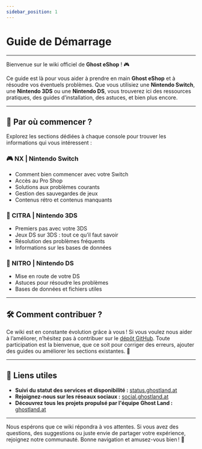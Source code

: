 ```yaml
---
sidebar_position: 1
---
```


# Guide de Démarrage

---

Bienvenue sur le wiki officiel de **Ghost eShop** ! 🎮  

Ce guide est là pour vous aider à prendre en main **Ghost eShop** et à résoudre vos éventuels problèmes. Que vous utilisiez une **Nintendo Switch**, une **Nintendo 3DS** ou une **Nintendo DS**, vous trouverez ici des ressources pratiques, des guides d’installation, des astuces, et bien plus encore.  

---

## 🌟 Par où commencer ?  

Explorez les sections dédiées à chaque console pour trouver les informations qui vous intéressent :  

### 🎮 NX | Nintendo Switch
- Comment bien commencer avec votre Switch  
- Accès au Pro Shop  
- Solutions aux problèmes courants  
- Gestion des sauvegardes de jeux  
- Contenus rétro et contenus manquants  

### 📱 CITRA | Nintendo 3DS
- Premiers pas avec votre 3DS  
- Jeux DS sur 3DS : tout ce qu’il faut savoir  
- Résolution des problèmes fréquents  
- Informations sur les bases de données  

### 🎲 NITRO | Nintendo DS
- Mise en route de votre DS  
- Astuces pour résoudre les problèmes  
- Bases de données et fichiers utiles  

---

## 🛠 Comment contribuer ?  

Ce wiki est en constante évolution grâce à vous ! Si vous voulez nous aider à l’améliorer, n’hésitez pas à contribuer sur le [dépôt GitHub](https://github.com/ghost-land/Ghost-eShop-Wiki). Toute participation est la bienvenue, que ce soit pour corriger des erreurs, ajouter des guides ou améliorer les sections existantes. 🙌  

---

## 🔗 Liens utiles  

- **Suivi du statut des services et disponibilité :** [status.ghostland.at](https://status.ghostland.at/)  
- **Rejoignez-nous sur les réseaux sociaux :** [social.ghostland.at](https://social.ghostland.at/)  
- **Découvrez tous les projets propulsé par l'équipe Ghost Land :** [ghostland.at](https://ghostland.at/)  

---

Nous espérons que ce wiki répondra à vos attentes. Si vous avez des questions, des suggestions ou juste envie de partager votre expérience, rejoignez notre communauté. Bonne navigation et amusez-vous bien ! 🚀